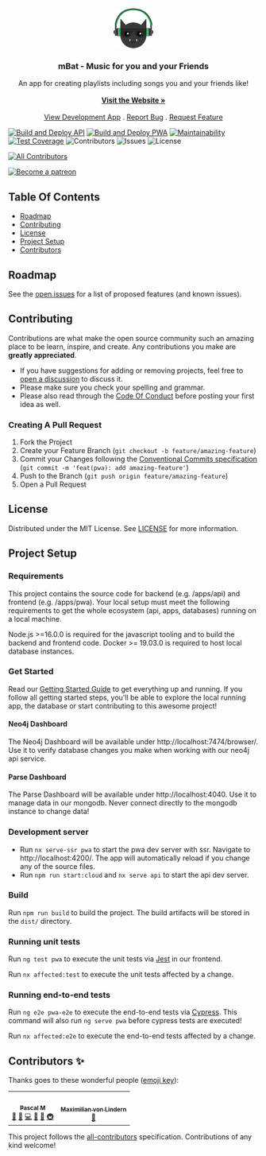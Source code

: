 <br/>
<p align="center">
  <a href="https://github.com/music-bat/mbat">
    <img src="images/logo-small.png" alt="Logo" width="80" height="80">
  </a>

  <h3 align="center">mBat - Music for you and your Friends</h3>

  <p align="center">
    An app for creating playlists including songs you and your friends like!
    <br/>
    <br/>
    <a href="https://music-bat.com"><strong>Visit the Website »</strong></a>
    <br/>
    <br/>
    <a href="https://dev.music-bat.com">View Development App</a>
    .
    <a href="https://github.com/music-bat/mbat/issues">Report Bug</a>
    .
    <a href="https://github.com/music-bat/mbat/issues">Request Feature</a>
  </p>
</p>

 [![Build and Deploy API](https://github.com/music-bat/mbat/actions/workflows/api-build-deploy.yml/badge.svg)](https://github.com/music-bat/mbat/actions/workflows/api-build-deploy.yml) 
 [![Build and Deploy PWA](https://github.com/music-bat/mbat/actions/workflows/pwa-build-deploy.yml/badge.svg)](https://github.com/music-bat/mbat/actions/workflows/pwa-build-deploy.yml) 
 [![Maintainability](https://api.codeclimate.com/v1/badges/33abbeceae58814529e0/maintainability)](https://codeclimate.com/repos/6122c74e91a22e0c9200000e/maintainability)
 [![Test Coverage](https://api.codeclimate.com/v1/badges/33abbeceae58814529e0/test_coverage)](https://codeclimate.com/repos/6122c74e91a22e0c9200000e/test_coverage)
 ![Contributors](https://img.shields.io/github/contributors/music-bat/mbat?color=dark-green) ![Issues](https://img.shields.io/github/issues/music-bat/mbat) ![License](https://img.shields.io/github/license/music-bat/mbat) 

<!-- ALL-CONTRIBUTORS-BADGE:START - Do not remove or modify this section -->
[![All Contributors](https://img.shields.io/badge/all_contributors-2-orange.svg?style=flat-square)](#contributors-)
<!-- ALL-CONTRIBUTORS-BADGE:END -->

<a href="https://www.patreon.com/perzeuss" title="Become a patreon"> 
  <img alt="Become a patreon" src="https://c5.patreon.com/external/logo/become_a_patron_button@2x.png" width="200">
</a>

## Table Of Contents
* [Roadmap](#roadmap)
* [Contributing](#contributing)
* [License](#license)
* [Project Setup](#project-setup)
* [Contributors](#contributors-)

## Roadmap

See the [open issues](https://github.com/music-bat/mbat/issues) for a list of proposed features (and known issues).

## Contributing

Contributions are what make the open source community such an amazing place to be learn, inspire, and create. Any contributions you make are **greatly appreciated**.
* If you have suggestions for adding or removing projects, feel free to [open a discussion](https://github.com/music-bat/mbat/discussions/new?category=ideas) to discuss it.
* Please make sure you check your spelling and grammar.
* Please also read through the [Code Of Conduct](https://github.com/music-bat/mbat/blob/main/CODE_OF_CONDUCT.md) before posting your first idea as well.

### Creating A Pull Request

1. Fork the Project
2. Create your Feature Branch (`git checkout -b feature/amazing-feature`)
3. Commit your Changes following the [Conventional Commits specification](https://www.conventionalcommits.org/en/v1.0.0/) (`git commit -m 'feat(pwa): add amazing-feature'`)
4. Push to the Branch (`git push origin feature/amazing-feature`)
5. Open a Pull Request

## License

Distributed under the MIT License. See [LICENSE](https://github.com/music-bat/mbat/blob/main/LICENSE) for more information.

## Project Setup

### Requirements
This project contains the source code for backend (e.g. /apps/api) and frontend (e.g. /apps/pwa). Your local setup must meet the following requirements to get the whole ecosystem (api, apps, databases) running on a local machine.

Node.js >=16.0.0 is required for the javascript tooling and to build the backend and frontend code. Docker >= 19.03.0 is required to host local database instances.

### Get Started
Read our [Getting Started Guide](docs/GETTING_STARTED.md) to get everything up and running.
If you follow all getting started steps, you'll be able to explore the local running app, the database or start contributing to this awesome project!

#### Neo4j Dashboard
The Neo4j Dashboard will be available under http://localhost:7474/browser/. Use it to verify database changes you make when working with our neo4j api service.

#### Parse Dashboard
The Parse Dashboard will be available under http://localhost:4040. Use it to manage data in our mongodb. Never connect directly to the mongodb instance to change data!

### Development server

* Run `nx serve-ssr pwa` to start the pwa dev server with ssr. Navigate to http://localhost:4200/. The app will automatically reload if you change any of the source files.
* Run `npm run start:cloud` and `nx serve api` to start the api dev server.

### Build

Run `npm run build` to build the project. The build artifacts will be stored in the `dist/` directory.

### Running unit tests

Run `ng test pwa` to execute the unit tests via [Jest](https://jestjs.io) in our frontend.

Run `nx affected:test` to execute the unit tests affected by a change.

### Running end-to-end tests

Run `ng e2e pwa-e2e` to execute the end-to-end tests via [Cypress](https://www.cypress.io). This command will also run `ng serve pwa` before cypress tests are executed!

Run `nx affected:e2e` to execute the end-to-end tests affected by a change.

## Contributors ✨

Thanks goes to these wonderful people ([emoji key](https://allcontributors.org/docs/en/emoji-key)):

<!-- ALL-CONTRIBUTORS-LIST:START - Do not remove or modify this section -->
<!-- prettier-ignore-start -->
<!-- markdownlint-disable -->
<!--- cSpell:disable -->
<table>
  <tr>
    <td align="center"><a href="https://github.com/perzeuss"><img src="https://avatars.githubusercontent.com/u/11357019?v=4?s=100" width="100px;" alt=""/><br /><sub><b>Pascal M</b></sub></a><br /><a href="#projectManagement-perzeuss" title="Project Management">📆</a> <a href="#business-perzeuss" title="Business development">💼</a> <a href="https://github.com/music-bat/mbat/commits?author=perzeuss" title="Code">💻</a> <a href="https://github.com/music-bat/mbat/commits?author=perzeuss" title="Documentation">📖</a> <a href="#design-perzeuss" title="Design">🎨</a> <a href="#infra-perzeuss" title="Infrastructure (Hosting, Build-Tools, etc)">🚇</a></td>
    <td align="center"><a href="https://github.com/mavolin"><img src="https://avatars.githubusercontent.com/u/48887425?v=4?s=100" width="100px;" alt=""/><br /><sub><b>Maximilian von Lindern</b></sub></a><br /><a href="#ideas-mavolin" title="Ideas, Planning, & Feedback">🤔</a></td>
  </tr>
</table>
<!--- cSpell:enable -->
<!-- markdownlint-restore -->
<!-- prettier-ignore-end -->

<!-- ALL-CONTRIBUTORS-LIST:END -->

This project follows the [all-contributors](https://github.com/all-contributors/all-contributors) specification. Contributions of any kind welcome!
